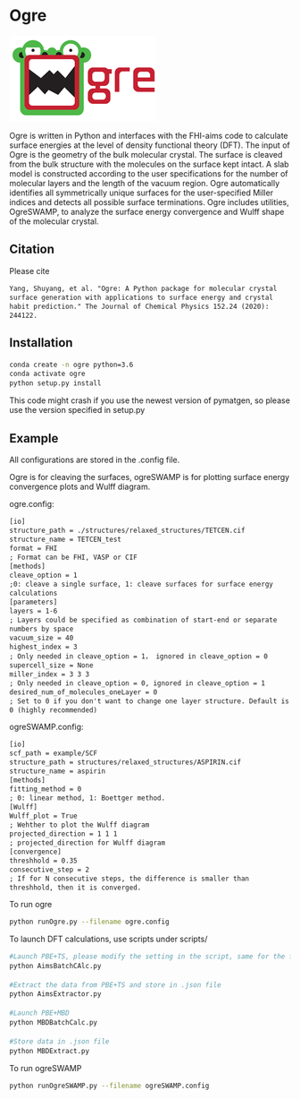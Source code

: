 # Ogre 
<img src="imgs/logo.png" alt="logo" align="bottom">

Ogre is written in Python and interfaces with the FHI-aims code to calculate surface energies at the level of density functional theory (DFT). The input of Ogre is the geometry of the bulk molecular crystal. The surface is cleaved from the bulk structure with the molecules on the surface kept intact. A slab model is constructed according to the user specifications for the number of molecular layers and the length of the vacuum region. Ogre automatically identifies all symmetrically unique surfaces for the user-specified Miller indices and detects all possible surface terminations. Ogre includes utilities, OgreSWAMP, to analyze the surface energy convergence and Wulff shape of the molecular crystal. 

## Citation
Please cite
```
Yang, Shuyang, et al. "Ogre: A Python package for molecular crystal surface generation with applications to surface energy and crystal habit prediction." The Journal of Chemical Physics 152.24 (2020): 244122.
```
## Installation
```bash
conda create -n ogre python=3.6
conda activate ogre
python setup.py install
```
This code might crash if you use the newest version of pymatgen, so please use the version specified in setup.py

## Example
All configurations are stored in the .config file.


Ogre is for cleaving the surfaces, ogreSWAMP is for plotting surface energy convergence plots and Wulff diagram.


ogre.config:


```
[io]
structure_path = ./structures/relaxed_structures/TETCEN.cif
structure_name = TETCEN_test
format = FHI
; Format can be FHI, VASP or CIF
[methods]
cleave_option = 1
;0: cleave a single surface, 1: cleave surfaces for surface energy calculations
[parameters]
layers = 1-6
; Layers could be specified as combination of start-end or separate numbers by space
vacuum_size = 40
highest_index = 3
; Only needed in cleave_option = 1， ignored in cleave_option = 0
supercell_size = None
miller_index = 3 3 3
; Only needed in cleave_option = 0, ignored in cleave_option = 1
desired_num_of_molecules_oneLayer = 0
; Set to 0 if you don't want to change one layer structure. Default is 0 (highly recommended)
```


ogreSWAMP.config:
```
[io]
scf_path = example/SCF
structure_path = structures/relaxed_structures/ASPIRIN.cif
structure_name = aspirin
[methods]
fitting_method = 0
; 0: linear method, 1: Boettger method.
[Wulff]
Wulff_plot = True
; Wehther to plot the Wulff diagram
projected_direction = 1 1 1
; projected_direction for Wulff diagram
[convergence]
threshhold = 0.35
consecutive_step = 2
; If for N consecutive steps, the difference is smaller than threshhold, then it is converged.
```

To run ogre
```bash
python runOgre.py --filename ogre.config
```
To launch DFT calculations, use scripts under scripts/
```bash
#Launch PBE+TS, please modify the setting in the script, same for the following scripts.
python AimsBatchCAlc.py

#Extract the data from PBE+TS and store in .json file
python AimsExtractor.py

#Launch PBE+MBD
python MBDBatchCalc.py

#Store data in .json file
python MBDExtract.py
```
To run ogreSWAMP
```bash
python runOgreSWAMP.py --filename ogreSWAMP.config
```
